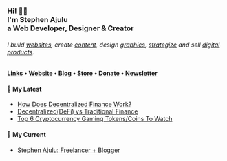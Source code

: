   <!-- Hi there! Feel free to make this your own but don't use my data. Attributions are welcomed --> 
<h3>Hi! 👋🤓<br>I'm Stephen Ajulu<br>a Web Developer, Designer & Creator</h3>
<h6>I build <a href="https://stephenajulu.com/portfolio">websites</a>, create <a href="https://stephenajulu.com/blog">content</a>, design <a href="https://stephenajulu.com/portfolio">graphics</a>, <a href="https://stephenajulu.com/book-a-consultation">strategize</a> and sell <a href="https://stephenajulu.com/store">digital products</a>.</h6>

<h4> <a href="https://stephenajulu.com/links">Links</a> • <a href="https://stephenajulu.com">Website</a> • <a href="https://stephenajulu.com/blog">Blog</a> • <a href="https://stephenajulu.com/store">Store</a> • <a href="https://www.paypal.com/donate/?hosted_button_id=SLNMRAJ59LRC8">Donate</a> • <a href="https://stephenajulu.com/newsletter">Newsletter</a></h4>

<h4>📕 My Latest</h4>

<!-- BLOG-POST-LIST:START -->
- [How Does Decentralized Finance Work?](https://stephenajulu.com/blog/how-does-decentralized-finance-work/)
- [Decentralized&lpar;DeFi&rpar; vs Traditional Finance](https://stephenajulu.com/blog/defi-vs-traditional-finance/)
- [Top 6 Cryptocurrency Gaming Tokens/Coins To Watch](https://stephenajulu.com/blog/top-6-cryptocurrency-gaming-tokens-coins-to-watch/)
<!-- BLOG-POST-LIST:END -->

<h4>💼 My Current</h4>

- [Stephen Ajulu: Freelancer + Blogger](https://stephenajulu.com)
